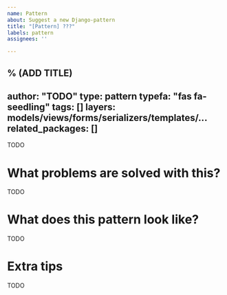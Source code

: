 ```yaml
---
name: Pattern
about: Suggest a new Django-pattern
title: "[Pattern] ???"
labels: pattern
assignees: ''

---
```


% (ADD TITLE)
---
author: "TODO"
type: pattern
typefa: "fas fa-seedling"
tags: []
layers: models/views/forms/serializers/templates/...
related_packages: []
---

TODO

# What problems are solved with this?

TODO

# What does this pattern look like?

TODO

# Extra tips

TODO
